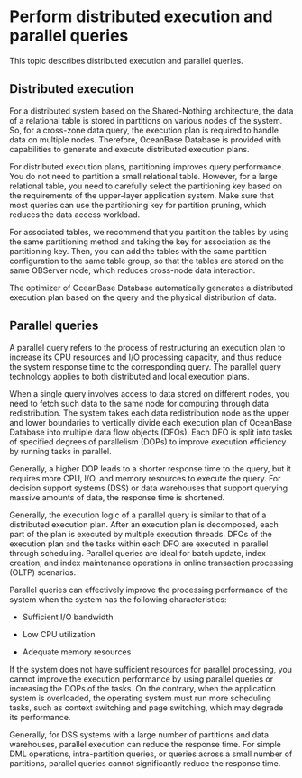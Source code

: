 # Perform distributed execution and parallel queries

This topic describes distributed execution and parallel queries.

## Distributed execution

For a distributed system based on the Shared-Nothing architecture, the data of a relational table is stored in partitions on various nodes of the system. So, for a cross-zone data query, the execution plan is required to handle data on multiple nodes. Therefore, OceanBase Database is provided with capabilities to generate and execute distributed execution plans.

For distributed execution plans, partitioning improves query performance. You do not need to partition a small relational table. However, for a large relational table, you need to carefully select the partitioning key based on the requirements of the upper-layer application system. Make sure that most queries can use the partitioning key for partition pruning, which reduces the data access workload.

For associated tables, we recommend that you partition the tables by using the same partitioning method and taking the key for association as the partitioning key. Then, you can add the tables with the same partition configuration to the same table group, so that the tables are stored on the same OBServer node, which reduces cross-node data interaction.

The optimizer of OceanBase Database automatically generates a distributed execution plan based on the query and the physical distribution of data.

## Parallel queries

A parallel query refers to the process of restructuring an execution plan to increase its CPU resources and I/O processing capacity, and thus reduce the system response time to the corresponding query. The parallel query technology applies to both distributed and local execution plans.

When a single query involves access to data stored on different nodes, you need to fetch such data to the same node for computing through data redistribution. The system takes each data redistribution node as the upper and lower boundaries to vertically divide each execution plan of OceanBase Database into multiple data flow objects (DFOs). Each DFO is split into tasks of specified degrees of parallelism (DOPs) to improve execution efficiency by running tasks in parallel.

Generally, a higher DOP leads to a shorter response time to the query, but it requires more CPU, I/O, and memory resources to execute the query. For decision support systems (DSS) or data warehouses that support querying massive amounts of data, the response time is shortened.

Generally, the execution logic of a parallel query is similar to that of a distributed execution plan. After an execution plan is decomposed, each part of the plan is executed by multiple execution threads. DFOs of the execution plan and the tasks within each DFO are executed in parallel through scheduling. Parallel queries are ideal for batch update, index creation, and index maintenance operations in online transaction processing (OLTP) scenarios.

Parallel queries can effectively improve the processing performance of the system when the system has the following characteristics:

* Sufficient I/O bandwidth

* Low CPU utilization

* Adequate memory resources

If the system does not have sufficient resources for parallel processing, you cannot improve the execution performance by using parallel queries or increasing the DOPs of the tasks. On the contrary, when the application system is overloaded, the operating system must run more scheduling tasks, such as context switching and page switching, which may degrade its performance.

Generally, for DSS systems with a large number of partitions and data warehouses, parallel execution can reduce the response time. For simple DML operations, intra-partition queries, or queries across a small number of partitions, parallel queries cannot significantly reduce the response time.
